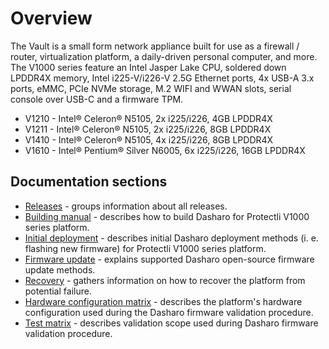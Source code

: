 # Overview

The Vault is a small form network appliance built for use as a firewall /
router, virtualization platform, a daily-driven personal computer, and more.
The V1000 series feature an Intel Jasper Lake CPU, soldered down LPDDR4X
memory, Intel i225-V/i226-V 2.5G Ethernet ports, 4x USB-A 3.x ports, eMMC,
PCIe NVMe storage, M.2 WIFI and WWAN slots, serial console over USB-C and
a firmware TPM.

* V1210 - Intel® Celeron® N5105, 2x i225/i226, 4GB LPDDR4X
* V1211 - Intel® Celeron® N5105, 2x i225/i226, 8GB LPDDR4X
* V1410 - Intel® Celeron® N5105, 4x i225/i226, 8GB LPDDR4X
* V1610 - Intel® Pentium® Silver N6005, 6x i225/i226, 16GB LPDDR4X

## Documentation sections

* [Releases](releases.md) - groups information about all releases.
* [Building manual](building-manual.md) - describes how to build Dasharo for
  Protectli V1000 series platform.
* [Initial deployment](initial-deployment.md) - describes initial Dasharo
  deployment methods (i. e. flashing new firmware) for Protectli
  V1000 series platform.
* [Firmware update](firmware-update.md) - explains supported Dasharo
  open-source firmware update methods.
* [Recovery](recovery.md) - gathers information on how to recover the platform
  from potential failure.
* [Hardware configuration matrix](hardware-matrix.md) - describes the
  platform's hardware configuration used during the Dasharo firmware
  validation procedure.
* [Test matrix](test-matrix.md) - describes validation scope used during
  Dasharo firmware validation procedure.
